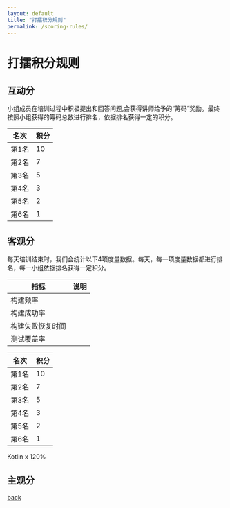 ```yaml
---
layout: default
title: "打擂积分规则"
permalink: /scoring-rules/
---
```


# 打擂积分规则


## 互动分

小组成员在培训过程中积极提出和回答问题,会获得讲师给予的“筹码”奖励。最终按照小组获得的筹码总数进行排名，依据排名获得一定的积分。

| 名次  | 积分 |
| ----- | ---- |
| 第1名 | 10   |
| 第2名 | 7    |
| 第3名 | 5    |
| 第4名 | 3    |
| 第5名 | 2    |
| 第6名 | 1    |

## 客观分

每天培训结束时，我们会统计以下4项度量数据。每天，每一项度量数据都进行排名，每一小组依据排名获得一定积分。

| 指标             | 说明 |
| ---------------- | ---- |
| 构建频率         |      |
| 构建成功率         |      |
| 构建失败恢复时间 |      |
| 测试覆盖率 |      |

| 名次  | 积分 |
| ----- | ---- |
| 第1名 | 10   |
| 第2名 | 7    |
| 第3名 | 5    |
| 第4名 | 3    |
| 第5名 | 2    |
| 第6名 | 1    |

Kotlin x 120%

## 主观分

[back](./)
